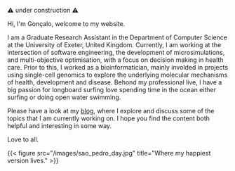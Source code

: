 ⚠️ under construction ⚠️

Hi, I'm Gonçalo, welcome to my website.

I am a Graduate Research Assistant in the Department of Computer Science at the University of Exeter, United Kingdom. Currently, I am working at the intersection of software engineering, the development of microsimulations, and multi-objective optimisation, with a focus on decision making in health care. Prior to this, I worked as a bioinformatician, mainly involded in projects using single-cell genomics to explore the  underlying molecular mechanisms of health, development and disease. Behond my professional live, I have a big passion for longboard surfing love spending time in the ocean either surfing or doing open water swimming. 

Please have a look at my [blog](/blog/), where I explore and discuss some of the topics that I am currently working on. I hope you find the content both helpful and interesting in some way.

Love to all.

{{< figure src="/images/sao_pedro_day.jpg" title="Where my happiest version lives." >}}



















 


